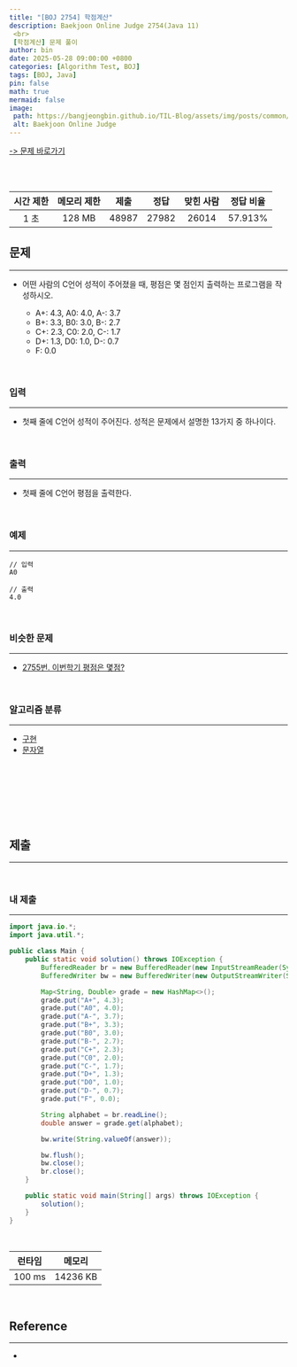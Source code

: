 ```yaml
---
title: "[BOJ 2754] 학점계산"
description: Baekjoon Online Judge 2754(Java 11)
 <br>
 [학점계산] 문제 풀이
author: bin
date: 2025-05-28 09:00:00 +0800
categories: [Algorithm Test, BOJ]
tags: [BOJ, Java]
pin: false
math: true
mermaid: false
image:
 path: https://bangjeongbin.github.io/TIL-Blog/assets/img/posts/common/baekjoon-logo.png
 alt: Baekjoon Online Judge
---
```

[-> 문제 바로가기](https://www.acmicpc.net/problem/2754)

<br>
<br>

| 시간 제한 | 메모리 제한 |  제출   |  정답   | 맞힌 사람 |  정답 비율  |
| :---: | :----: | :---: | :---: | :---: | :-----: |
|  1 초  | 128 MB | 48987 | 27982 | 26014 | 57.913% |

## 문제
---
- 어떤 사람의 C언어 성적이 주어졌을 때, 평점은 몇 점인지 출력하는 프로그램을 작성하시오.

	- A+: 4.3, A0: 4.0, A-: 3.7
	- B+: 3.3, B0: 3.0, B-: 2.7
	- C+: 2.3, C0: 2.0, C-: 1.7
	- D+: 1.3, D0: 1.0, D-: 0.7
	- F: 0.0

<br>

### 입력
---
- 첫째 줄에 C언어 성적이 주어진다. 성적은 문제에서 설명한 13가지 중 하나이다.

<br>

### 출력
---
- 첫째 줄에 C언어 평점을 출력한다.

<br>

### 예제
---
```
// 입력
A0
```

```
// 출력
4.0
```

<br>

### 비슷한 문제
---
- [2755번. 이번학기 평점은 몇점?](https://www.acmicpc.net/problem/2755)

<br>

### 알고리즘 분류
---
- [구현](https://www.acmicpc.net/problem/tag/102)
- [문자열](https://www.acmicpc.net/problem/tag/158)

<br>
<br>
<br>
<br>
<br>
<br>

## 제출
---

<br>

### 내 제출
---
```java
import java.io.*;
import java.util.*;

public class Main {
    public static void solution() throws IOException {
        BufferedReader br = new BufferedReader(new InputStreamReader(System.in));
        BufferedWriter bw = new BufferedWriter(new OutputStreamWriter(System.out));

        Map<String, Double> grade = new HashMap<>();
        grade.put("A+", 4.3);
        grade.put("A0", 4.0);
        grade.put("A-", 3.7);
        grade.put("B+", 3.3);
        grade.put("B0", 3.0);
        grade.put("B-", 2.7);
        grade.put("C+", 2.3);
        grade.put("C0", 2.0);
        grade.put("C-", 1.7);
        grade.put("D+", 1.3);
        grade.put("D0", 1.0);
        grade.put("D-", 0.7);
        grade.put("F", 0.0);

        String alphabet = br.readLine();
        double answer = grade.get(alphabet);

        bw.write(String.valueOf(answer));

        bw.flush();
        bw.close();
        br.close();
    }

    public static void main(String[] args) throws IOException {
        solution();
    }
}

```

<br>

|  런타임   |   메모리    |
| :----: | :------: |
| 100 ms | 14236 KB |

<br>

## Reference
---
- 
